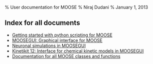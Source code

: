 % User documentation for MOOSE
% Niraj Dudani
% January 1, 2013

Index for all documents
-----------------------

- [Getting started with python scripting for MOOSE](html/pymoose2walkthrough.html)
- [MOOSEGUI: Graphical interface for MOOSE](html/MooseGuiDocs.html)
- [Neuronal simulations in MOOSEGUI](html/Nkit2Documentation.html)
- [Kinetikit 12: Interface for chemical kinetic models in MOOSEGUI](html/Kkit12Documentation.html)
- [Documentation for all MOOSE classes and functions](html/moosebuiltindocs.html)
